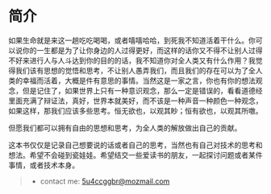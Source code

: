 # 简介

  如果生命就是来这一趟吃吃喝喝，或者嘻嘻哈哈，到死我不知道活着干什么。你可以说你的一生都是为了让你身边的人过得更好，而这样的话你又不得不让别人过得不好来进行人与人斗达到你的目的的话，我不知道你对全人类又有什么作用？我觉得我们该有思想的觉悟和思考，不让别人愚弄我们，而且我们的存在可以为了全人类的幸福而活着，大概是件有意思的事情。当然这是一家之言，你也有你的想法观念，但是记住了，如果世界上只有一种意识观念，那么一定是错误的，看看道德经里面充满了辩证法，真好，世界本就美好，而不该是一种声音一种颜色一种观念，如果这样，那我们应该多些思考。恒无欲也，以观其眇；恒有欲也，以观其所噭。

  但愿我们都可以拥有自由的思想和思考，为全人类的解放做出自己的贡献。

  这本书仅仅是记录自己想要说的话或者自己的思考，当然也有自己对技术的思考和想法。希望不会碰到瓷娃娃。希望结交一些爱读书的朋友，一起探讨问题或者某件事情，或者技术本身。

> - contact me: 5u4ccggbr@mozmail.com
